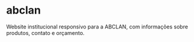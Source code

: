 # abclan
Website institucional responsivo para a ABCLAN, com informações sobre produtos, contato e orçamento.
